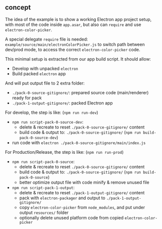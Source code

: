 ## concept

The idea of the example is to show a working Electron app project setup,
with most of the code inside `app.asar`,
but also can `require` and use `electron-color-picker`.

A special delegate `require` file is needed:
`example/source/main/electronColorPicker.js` to switch path between dev/prod mode,
to access the correct `electron-color-picker` code.

This minimal setup is extracted from our app build script.
It should allow:
- Develop with unpacked `electron`
- Build packed `electron` app

And will put output file to 2 extra folder:
- `./pack-0-source-gitignore/`: prepared source code (main/renderer) ready for pack
- `./pack-1-output-gitignore/`: packed Electron app

For develop, the step is like: (`npm run run-dev`)
- `npm run script-pack-0-source-dev`:
  - delete & recreate to reset `./pack-0-source-gitignore/` content
  - build code & output to: `./pack-0-source-gitignore/` (`npm run build-pack-0-source-dev`)
- run code with `electron ./pack-0-source-gitignore/main/index.js`

For Production/Release, the step is like: (`npm run run-prod`)
- `npm run script-pack-0-source`:
  - delete & recreate to reset `./pack-0-source-gitignore/` content
  - build code & output to: `./pack-0-source-gitignore/` (`npm run build-pack-0-source`)
  - better optimize output file with code minify & remove unused file
- `npm run script-pack-1-output`:
  - delete & recreate to reset `./pack-1-output-gitignore/` content
  - pack with `electron-packager` and output to `./pack-1-output-gitignore/`
  - copy `electron-color-picker` from `node_modules`, and put under output `resources/` folder
  - optionally delete unused platform code from copied `electron-color-picker`
